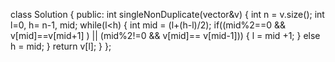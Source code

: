 class Solution {
public:
int singleNonDuplicate(vector<int>&v) {
int n = v.size();
int l=0, h= n-1, mid;
while(l<h)
{
int mid = (l+(h-l)/2);
if((mid%2==0 && v[mid]==v[mid+1] ) || (mid%2!=0  && v[mid]== v[mid-1]))
{
l = mid +1;
}
else
h = mid;
}
return v[l];
}
};